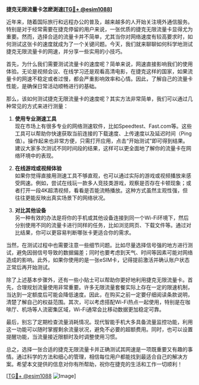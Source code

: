 **捷克无限流量卡怎麽測速[[TG💪+ @esim1088](https://t.me/s/esim1088)]**

近年来，随着国际旅行和远程办公的普及，越来越多的人开始关注境外通信服务。特别是对于经常需要在捷克停留的用户来说，一张优质的捷克无限流量卡显得尤为重要。然而，选择合适的流量卡并不简单，尤其当你对网络速度有较高要求时，如何测试这张卡的速度就成为了一个关键问题。今天，我们就来聊聊如何科学地测试捷克无限流量卡的网速，并分享一些实用的小技巧。

首先，为什么我们需要测试流量卡的速度呢？简单来说，网速直接影响我们的使用体验。无论是视频会议、在线学习还是观看高清电影，在捷克这样的国家，如果流量卡的网速不稳定或者过慢，都会严重影响效率和心情。因此，了解自己的流量卡性能，是确保日常活动顺畅进行的基础。

那么，该如何测试捷克无限流量卡的速度呢？其实方法非常简单，我们可以通过几种常见的方式来进行测量：

1. **使用专业测速工具**  
   现在市场上有很多专业的网络测速软件，比如Speedtest、Fast.com等。这些工具可以帮助你快速获取当前连接的下载速度、上传速度以及延迟时间（Ping值）。操作起来也非常方便，只需打开应用，点击“开始测试”即可得到结果。建议大家多次测试不同时间段的结果，这样可以更全面地了解你的流量卡在网络环境中的表现。

2. **在线游戏或视频体验**  
   如果你觉得直接用测速工具不够直观，也可以通过实际的游戏或视频播放来感受网速。例如，尝试在线玩一款多人竞技类游戏，观察是否存在卡顿现象；或者打开一段4K超清视频，看看是否能流畅播放。这种方式虽然主观性强，但往往更能反映出真实场景下的网络状况。

3. **对比其他设备**  
   另一种有效的办法是将你的手机或其他设备连接到同一个Wi-Fi环境下，然后分别使用不同的流量卡进行同样的任务，比如浏览网页、下载文件等。通过对比结果，你可以更容易判断哪张卡更适合你的需求。

当然，在测试过程中也需要注意一些细节问题。比如尽量选择信号强的地方进行测试，避免因弱信号导致的数据偏差；同时也要考虑到天气、时间等因素可能对网络造成的影响。此外，如果你使用的是一张eSIM卡，记得提前激活并确认账户状态正常后再开始测试。

除了上述基本步骤外，还有一些小贴士可以帮助你更好地利用捷克无限流量卡。首先，合理规划流量使用非常重要。许多无限流量套餐实际上存在一定的限速机制，当达到一定额度后可能会降低速度。因此，在购买之前一定要仔细阅读条款说明，清楚了解自己的权益范围。其次，可以考虑搭配Wi-Fi热点一起使用，特别是在咖啡厅、机场等人流密集区域，Wi-Fi通常会比移动数据更加稳定可靠。

最后，别忘了定期检查流量消耗情况。现代智能手机大多具备流量监控功能，利用这一功能可以随时掌握剩余流量状况，避免不必要的超额费用。同时，也可以设置提醒功能，当流量接近限额时及时调整使用习惯。

总之，选择一张合适的捷克无限流量卡并正确测试其网速是一项既重要又有趣的事情。通过科学的方法和细心的管理，相信每位用户都能找到最适合自己的解决方案。希望本文提供的信息对你有所帮助，祝你在捷克的生活和工作一切顺利！

[[TG💪+ @esim1088](https://t.me/s/esim1088) ![Image](https://i.postimg.cc/4NQfJmqS/Snipaste-2025-05-13-00-14-12.png)]